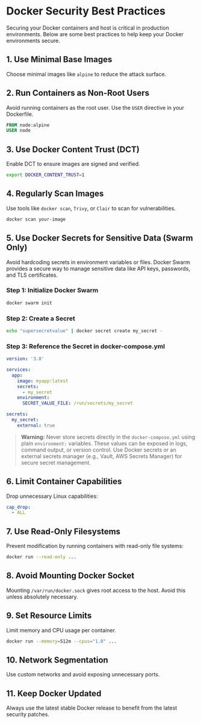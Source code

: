 # Docker Security Best Practices
Securing your Docker containers and host is critical in production environments. Below are some best practices to help keep your Docker environments secure.


## 1. Use Minimal Base Images
Choose minimal images like `alpine` to reduce the attack surface.


## 2. Run Containers as Non-Root Users
Avoid running containers as the root user. Use the `USER` directive in your Dockerfile.
```Dockerfile
FROM node:alpine
USER node
```


## 3. Use Docker Content Trust (DCT)
Enable DCT to ensure images are signed and verified.
```bash
export DOCKER_CONTENT_TRUST=1
```


## 4. Regularly Scan Images
Use tools like `docker scan`, `Trivy`, or `Clair` to scan for vulnerabilities.
```bash
docker scan your-image
```


## 5. Use Docker Secrets for Sensitive Data (Swarm Only)
Avoid hardcoding secrets in environment variables or files. Docker Swarm provides a secure way to manage sensitive data like API keys, passwords, and TLS certificates.

### Step 1: Initialize Docker Swarm
```bash
docker swarm init
```

### Step 2: Create a Secret
```bash
echo "supersecretvalue" | docker secret create my_secret -
```

### Step 3: Reference the Secret in docker-compose.yml
```yaml
version: '3.8'

services:
  app:
    image: myapp:latest
    secrets:
      - my_secret
    environment:
      SECRET_VALUE_FILE: /run/secrets/my_secret

secrets:
  my_secret:
    external: true
```

> **Warning:** Never store secrets directly in the `docker-compose.yml` using plain `environment:` variables. These values can be exposed in logs, command output, or version control. Use Docker secrets or an external secrets manager (e.g., Vault, AWS Secrets Manager) for secure secret management.


## 6. Limit Container Capabilities
Drop unnecessary Linux capabilities:
```yaml
cap_drop:
  - ALL
```


## 7. Use Read-Only Filesystems
Prevent modification by running containers with read-only file systems:
```bash
docker run --read-only ...
```


## 8. Avoid Mounting Docker Socket
Mounting `/var/run/docker.sock` gives root access to the host. Avoid this unless absolutely necessary.


## 9. Set Resource Limits
Limit memory and CPU usage per container.
```bash
docker run --memory=512m --cpus="1.0" ...
```


## 10. Network Segmentation
Use custom networks and avoid exposing unnecessary ports.


## 11. Keep Docker Updated
Always use the latest stable Docker release to benefit from the latest security patches.  

